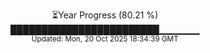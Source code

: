 <p align="center">
⏳Year Progress (80.21 %) <br>
████████████████████████▁▁▁▁▁▁ <br>
<sub>Updated: Mon, 20 Oct 2025 18:34:39 GMT</sub>
</p>

